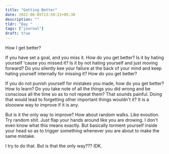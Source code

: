 ```yaml
---
title: "Getting Better"
date: 2022-06-05T13:59:21+05:30
description: ""
tldr: "Day "
tags: ["journal"]
draft: true
---
```



How I get better?

If you have set a goal, and you miss it. How do you get better? Is it by hating yourself 'cause you missed it? Is it by not hating yourself and just moving forward?
Do you silently kee your failure at the back of your mind and keep hating yourself internally for missing it? How do you get better?

If you do not punish yourself for mistakes you made, how do you get better? How to learn? Do you take note of all the things you did wrong and be conscious all the time so
as to not repeat them? That sounds painful. Doing that would lead to forgetting other important things wouldn't it? It is a sloooww way to improve if it is any.

But is it the only way to improve? How about random walks. Like evoution. Try random shit. Just flap your hands around like you are drowing. I don't even know what this means
exactly. But basically torment yourself inside your head so as to trigger something whenever you are about to make the same mistake.

I try to do that. But is that the only way??? IDK.


